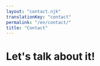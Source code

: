 ```yaml
---
layout: "contact.njk"
translationKey: "contact"
permalink: "/en/contact/"
title: "Contact"
---
```

# Let's talk about it!
